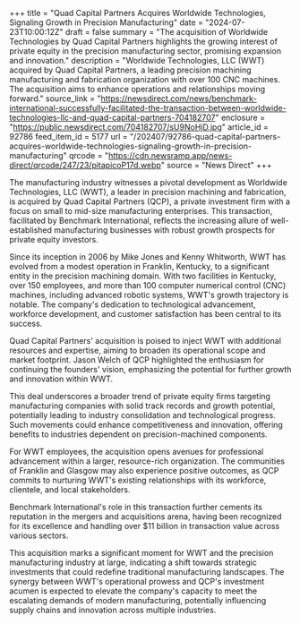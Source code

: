 +++
title = "Quad Capital Partners Acquires Worldwide Technologies, Signaling Growth in Precision Manufacturing"
date = "2024-07-23T10:00:12Z"
draft = false
summary = "The acquisition of Worldwide Technologies by Quad Capital Partners highlights the growing interest of private equity in the precision manufacturing sector, promising expansion and innovation."
description = "Worldwide Technologies, LLC (WWT) acquired by Quad Capital Partners, a leading precision machining manufacturing and fabrication organization with over 100 CNC machines. The acquisition aims to enhance operations and relationships moving forward."
source_link = "https://newsdirect.com/news/benchmark-international-successfully-facilitated-the-transaction-between-worldwide-technologies-llc-and-quad-capital-partners-704182707"
enclosure = "https://public.newsdirect.com/704182707/sU9NoHjD.jpg"
article_id = 92786
feed_item_id = 5177
url = "/202407/92786-quad-capital-partners-acquires-worldwide-technologies-signaling-growth-in-precision-manufacturing"
qrcode = "https://cdn.newsramp.app/news-direct/qrcode/247/23/pitapicoP17d.webp"
source = "News Direct"
+++

<p>The manufacturing industry witnesses a pivotal development as Worldwide Technologies, LLC (WWT), a leader in precision machining and fabrication, is acquired by Quad Capital Partners (QCP), a private investment firm with a focus on small to mid-size manufacturing enterprises. This transaction, facilitated by Benchmark International, reflects the increasing allure of well-established manufacturing businesses with robust growth prospects for private equity investors.</p><p>Since its inception in 2006 by Mike Jones and Kenny Whitworth, WWT has evolved from a modest operation in Franklin, Kentucky, to a significant entity in the precision machining domain. With two facilities in Kentucky, over 150 employees, and more than 100 computer numerical control (CNC) machines, including advanced robotic systems, WWT's growth trajectory is notable. The company's dedication to technological advancement, workforce development, and customer satisfaction has been central to its success.</p><p>Quad Capital Partners' acquisition is poised to inject WWT with additional resources and expertise, aiming to broaden its operational scope and market footprint. Jason Welch of QCP highlighted the enthusiasm for continuing the founders' vision, emphasizing the potential for further growth and innovation within WWT.</p><p>This deal underscores a broader trend of private equity firms targeting manufacturing companies with solid track records and growth potential, potentially leading to industry consolidation and technological progress. Such movements could enhance competitiveness and innovation, offering benefits to industries dependent on precision-machined components.</p><p>For WWT employees, the acquisition opens avenues for professional advancement within a larger, resource-rich organization. The communities of Franklin and Glasgow may also experience positive outcomes, as QCP commits to nurturing WWT's existing relationships with its workforce, clientele, and local stakeholders.</p><p>Benchmark International's role in this transaction further cements its reputation in the mergers and acquisitions arena, having been recognized for its excellence and handling over $11 billion in transaction value across various sectors.</p><p>This acquisition marks a significant moment for WWT and the precision manufacturing industry at large, indicating a shift towards strategic investments that could redefine traditional manufacturing landscapes. The synergy between WWT's operational prowess and QCP's investment acumen is expected to elevate the company's capacity to meet the escalating demands of modern manufacturing, potentially influencing supply chains and innovation across multiple industries.</p>